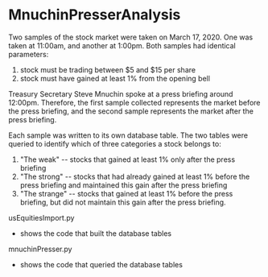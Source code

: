 # MnuchinPresserAnalysis

Two samples of the stock market were taken on March 17, 2020. One was taken at 11:00am, and another at 1:00pm.
Both samples had identical parameters: 
  1. stock must be trading between $5 and $15 per share
  2. stock must have gained at least 1% from the opening bell
  
Treasury Secretary Steve Mnuchin spoke at a press briefing around 12:00pm. Therefore, the first sample collected represents the market before the press briefing, and the second sample represents the market after the press briefing.

Each sample was written to its own database table. The two tables were queried to identify which of three categories a stock belongs to:
  1. "The weak" -- stocks that gained at least 1% only after the press briefing
  2. "The strong" -- stocks that had already gained at least 1% before the press briefing and maintained this gain after the press briefing
  3. "The strange" -- stocks that gained at least 1% before the press briefing, but did not maintain this gain after the press briefing.
  
usEquitiesImport.py
 - shows the code that built the database tables
 
mnuchinPresser.py
 - shows the code that queried the database tables
